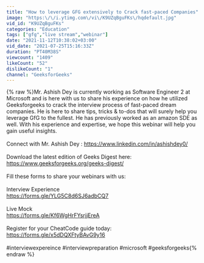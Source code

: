 ```yaml
---
title: "How to leverage GFG extensively to Crack fast-paced Companies"
image: "https:\/\/i.ytimg.com\/vi\/K9UZqBguFKs\/hqdefault.jpg"
vid_id: "K9UZqBguFKs"
categories: "Education"
tags: ["gfg","live stream","webinar"]
date: "2021-11-12T10:38:02+03:00"
vid_date: "2021-07-25T15:16:33Z"
duration: "PT40M38S"
viewcount: "1409"
likeCount: "52"
dislikeCount: "1"
channel: "GeeksforGeeks"
---
```

{% raw %}Mr. Ashish Dey is currently working as Software Engineer 2 at Microsoft and is here with us to share his experience on how he utilized Geeksforgeeks to crack the interview process of fast-paced dream companies. He is here to share tips, tricks &amp; to-dos that will surely help you leverage GfG to the fullest. He has previously worked as an amazon SDE as well. With his experience and expertise, we hope this webinar will help you gain useful insights. <br /><br />Connect with Mr. Ashish Dey : <a rel="nofollow" target="blank" href="https://www.linkedin.com/in/ashishdey0/">https://www.linkedin.com/in/ashishdey0/</a><br /><br />Download the latest edition of Geeks Digest here: <a rel="nofollow" target="blank" href="https://www.geeksforgeeks.org/geeks-digest/">https://www.geeksforgeeks.org/geeks-digest/</a><br /><br />Fill these forms to share your webinars with us:<br /><br />Interview Experience <br /><a rel="nofollow" target="blank" href="https://forms.gle/YLG5C8d6SJ6adbCQ7">https://forms.gle/YLG5C8d6SJ6adbCQ7</a><br /><br />Live Mock<br /><a rel="nofollow" target="blank" href="https://forms.gle/Kf6WgHrFYsrjjEreA">https://forms.gle/Kf6WgHrFYsrjjEreA</a><br /><br />Register for your CheatCode guide today: <br /><a rel="nofollow" target="blank" href="https://forms.gle/x5dDQXFtyBAvG9y16">https://forms.gle/x5dDQXFtyBAvG9y16</a><br /><br />#interviewexpereince #interviewpreparation #microsoft #geeksforgeeks{% endraw %}
